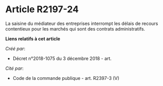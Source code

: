 # Article R2197-24

La saisine du médiateur des entreprises interrompt les délais de recours contentieux pour les marchés qui sont des contrats
administratifs.

**Liens relatifs à cet article**

_Créé par_:

  - Décret n°2018-1075 du 3 décembre 2018 - art.

_Cité par_:

  - Code de la commande publique - art. R2397-3 (V)

